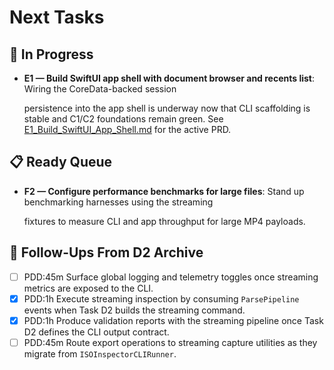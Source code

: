 # Next Tasks

## 🚧 In Progress

- **E1 — Build SwiftUI app shell with document browser and recents list**: Wiring the CoreData-backed session

  persistence into the app shell is underway now that CLI scaffolding is stable and C1/C2 foundations remain green. See
  [E1_Build_SwiftUI_App_Shell.md](./E1_Build_SwiftUI_App_Shell.md) for the active PRD.

## 📋 Ready Queue

- **F2 — Configure performance benchmarks for large files**: Stand up benchmarking harnesses using the streaming

  fixtures to measure CLI and app throughput for large MP4 payloads.

## 🔭 Follow-Ups From D2 Archive

- [ ] PDD:45m Surface global logging and telemetry toggles once streaming metrics are exposed to the CLI.
- [x] PDD:1h Execute streaming inspection by consuming `ParsePipeline` events when Task D2 builds the streaming command.
- [x] PDD:1h Produce validation reports with the streaming pipeline once Task D2 defines the CLI output contract.
- [ ] PDD:45m Route export operations to streaming capture utilities as they migrate from `ISOInspectorCLIRunner`.
